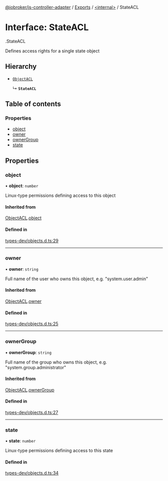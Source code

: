 [@iobroker/js-controller-adapter](../README.md) / [Exports](../modules.md) / [<internal\>](../modules/internal_.md) / StateACL

# Interface: StateACL

[<internal>](../modules/internal_.md).StateACL

Defines access rights for a single state object

## Hierarchy

- [`ObjectACL`](internal_.ObjectACL.md)

  ↳ **`StateACL`**

## Table of contents

### Properties

- [object](internal_.StateACL.md#object)
- [owner](internal_.StateACL.md#owner)
- [ownerGroup](internal_.StateACL.md#ownergroup)
- [state](internal_.StateACL.md#state)

## Properties

### object

• **object**: `number`

Linux-type permissions defining access to this object

#### Inherited from

[ObjectACL](internal_.ObjectACL.md).[object](internal_.ObjectACL.md#object)

#### Defined in

[types-dev/objects.d.ts:29](https://github.com/ioBroker/ioBroker.js-controller/blob/79a9f5af/packages/types-dev/objects.d.ts#L29)

___

### owner

• **owner**: `string`

Full name of the user who owns this object, e.g. "system.user.admin"

#### Inherited from

[ObjectACL](internal_.ObjectACL.md).[owner](internal_.ObjectACL.md#owner)

#### Defined in

[types-dev/objects.d.ts:25](https://github.com/ioBroker/ioBroker.js-controller/blob/79a9f5af/packages/types-dev/objects.d.ts#L25)

___

### ownerGroup

• **ownerGroup**: `string`

Full name of the group who owns this object, e.g. "system.group.administrator"

#### Inherited from

[ObjectACL](internal_.ObjectACL.md).[ownerGroup](internal_.ObjectACL.md#ownergroup)

#### Defined in

[types-dev/objects.d.ts:27](https://github.com/ioBroker/ioBroker.js-controller/blob/79a9f5af/packages/types-dev/objects.d.ts#L27)

___

### state

• **state**: `number`

Linux-type permissions defining access to this state

#### Defined in

[types-dev/objects.d.ts:34](https://github.com/ioBroker/ioBroker.js-controller/blob/79a9f5af/packages/types-dev/objects.d.ts#L34)
